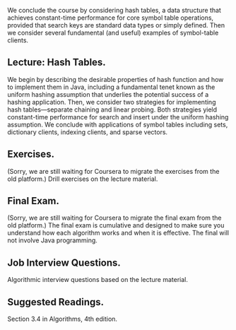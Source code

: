 We conclude the course by considering hash tables, a data structure that achieves constant-time performance for core symbol table operations, provided that search keys are standard data types or simply defined. Then we consider several fundamental (and useful) examples of symbol-table clients.

## Lecture: Hash Tables. 
We begin by describing the desirable properties of hash function and how to implement them in Java, including a fundamental tenet known as the uniform hashing assumption that underlies the potential success of a hashing application. Then, we consider two strategies for implementing hash tables—separate chaining and linear probing. Both strategies yield constant-time performance for search and insert under the uniform hashing assumption. We conclude with applications of symbol tables including sets, dictionary clients, indexing clients, and sparse vectors.

## Exercises. 
(Sorry, we are still waiting for Coursera to migrate the exercises from the old platform.) Drill exercises on the lecture material.

## Final Exam. 
(Sorry, we are still waiting for Coursera to migrate the final exam from the old platform.) The final exam is cumulative and designed to make sure you understand how each algorithm works and when it is effective. The final will not involve Java programming.

## Job Interview Questions. 
Algorithmic interview questions based on the lecture material.

## Suggested Readings. 
Section 3.4 in Algorithms, 4th edition.
